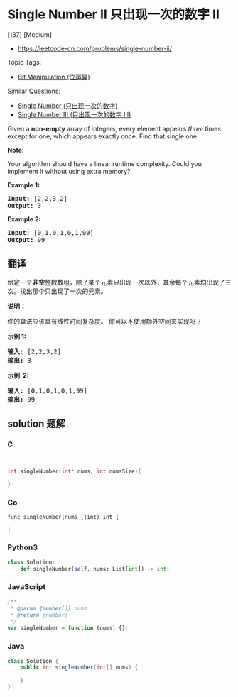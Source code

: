 # Single Number II 只出现一次的数字 II

[137] [Medium]

- https://leetcode-cn.com/problems/single-number-ii/

Topic Tags:

- [Bit Manipulation (位运算)](https://leetcode-cn.com/tag/bit-manipulation/)

Similar Questions:

- [Single Number (只出现一次的数字)](https://leetcode-cn.com/problems/single-number/)
- [Single Number III (只出现一次的数字 III)](https://leetcode-cn.com/problems/single-number-iii/)

Given a **non-empty** array of integers, every element appears _three_ times except for one, which appears exactly once. Find that single one.

**Note:**

Your algorithm should have a linear runtime complexity. Could you implement it without using extra memory?

**Example 1:**

<pre><strong>Input:</strong> [2,2,3,2]
<strong>Output:</strong> 3
</pre>

**Example 2:**

<pre><strong>Input:</strong> [0,1,0,1,0,1,99]
<strong>Output:</strong> 99</pre>

## 翻译

给定一个**非空**整数数组，除了某个元素只出现一次以外，其余每个元素均出现了三次。找出那个只出现了一次的元素。

**说明：**

你的算法应该具有线性时间复杂度。 你可以不使用额外空间来实现吗？

**示例 1:**

<pre><strong>输入:</strong> [2,2,3,2]
<strong>输出:</strong> 3
</pre>

**示例  2:**

<pre><strong>输入:</strong> [0,1,0,1,0,1,99]
<strong>输出:</strong> 99</pre>

## solution 题解

### C

```c


int singleNumber(int* nums, int numsSize){

}


```

### Go

```golang
func singleNumber(nums []int) int {

}
```

### Python3

```python
class Solution:
    def singleNumber(self, nums: List[int]) -> int:
```

### JavaScript

```javascript
/**
 * @param {number[]} nums
 * @return {number}
 */
var singleNumber = function (nums) {};
```

### Java

```java
class Solution {
    public int singleNumber(int[] nums) {

    }
}
```
